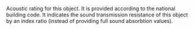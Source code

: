 Acoustic rating for this object.
It is provided according to the national building code. It indicates the sound transmission resistance of this object by an index ratio (instead of providing full sound absorbtion values).
